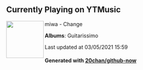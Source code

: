 ## Currently Playing on YTMusic

[<img align="left" width="100" src="https://lh3.googleusercontent.com/ID5L3zhziRDa5yXzrRUwBevvDdWm2-iUYfaXTKrWZ37q5S6ga_cIGmk-ldPqKn17WZyQ9mZcjo6zBbk">](https://music.youtube.com/watch?v=uPBn9ZDyPuo)

miwa - Change

**Albums**: Guitarissimo

Last updated at 03/05/2021 15:59

#### Generated with [20chan/github-now](https://github.com/20chan/github-now)


<!--
**20chan/20chan** is a ✨ _special_ ✨ repository because its `README.md` (this file) appears on your GitHub profile.

Here are some ideas to get you started:

- 🔭 I’m currently working on ...
- 🌱 I’m currently learning ...
- 👯 I’m looking to collaborate on ...
- 🤔 I’m looking for help with ...
- 💬 Ask me about ...
- 📫 How to reach me: ...
- 😄 Pronouns: ...
- ⚡ Fun fact: ...
-->

